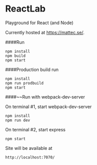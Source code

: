 # ReactLab
Playground for React (and Node)

Currently hosted at https://mattec.se/.

####Run
```
npm install
npm build
npm start
```


####Production build run
```
npm install
npm run prodbuild
npm start
```


####~~Run with webpack-dev-server

On terminal #1, start webpack-dev-server
```
npm install
npm run dev
```

On terminal #2, start express
```
npm start
```

Site will be available at
```
http://localhost:7070/
```
